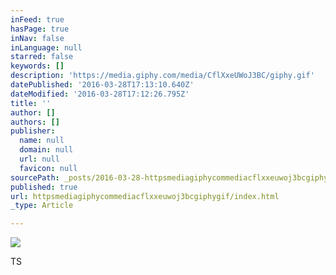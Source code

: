```yaml
---
inFeed: true
hasPage: true
inNav: false
inLanguage: null
starred: false
keywords: []
description: 'https://media.giphy.com/media/CflXxeUWoJ3BC/giphy.gif'
datePublished: '2016-03-28T17:13:10.640Z'
dateModified: '2016-03-28T17:12:26.795Z'
title: ''
author: []
authors: []
publisher:
  name: null
  domain: null
  url: null
  favicon: null
sourcePath: _posts/2016-03-28-httpsmediagiphycommediacflxxeuwoj3bcgiphygif.md
published: true
url: httpsmediagiphycommediacflxxeuwoj3bcgiphygif/index.html
_type: Article

---
```

![](https://the-grid-user-content.s3-us-west-2.amazonaws.com/f5ab1580-acb4-49ee-b45a-1ef8194ac52a.jpg)

TS